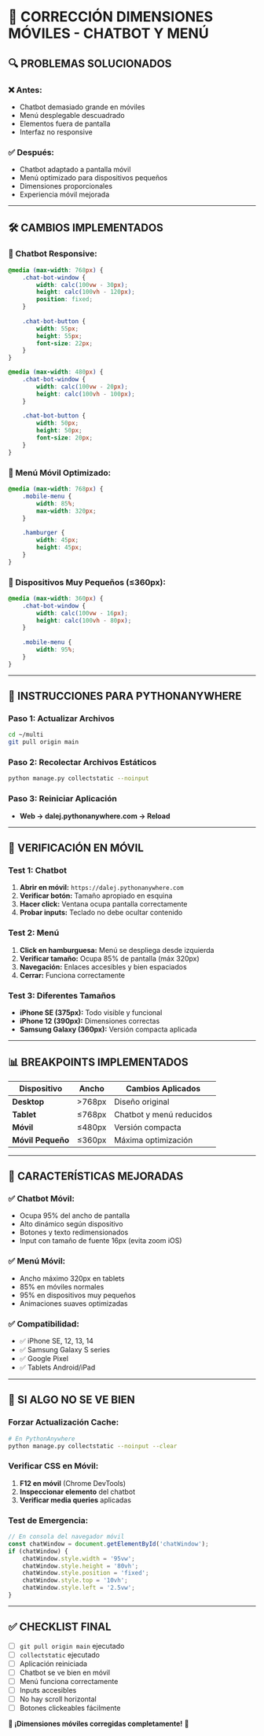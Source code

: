 # 📱 CORRECCIÓN DIMENSIONES MÓVILES - CHATBOT Y MENÚ

## 🔍 **PROBLEMAS SOLUCIONADOS**

### **❌ Antes:**
- Chatbot demasiado grande en móviles
- Menú desplegable descuadrado
- Elementos fuera de pantalla
- Interfaz no responsive

### **✅ Después:**
- Chatbot adaptado a pantalla móvil
- Menú optimizado para dispositivos pequeños
- Dimensiones proporcionales
- Experiencia móvil mejorada

---

## 🛠️ **CAMBIOS IMPLEMENTADOS**

### **📱 Chatbot Responsive:**
```css
@media (max-width: 768px) {
    .chat-bot-window {
        width: calc(100vw - 30px);
        height: calc(100vh - 120px);
        position: fixed;
    }
    
    .chat-bot-button {
        width: 55px;
        height: 55px;
        font-size: 22px;
    }
}

@media (max-width: 480px) {
    .chat-bot-window {
        width: calc(100vw - 20px);
        height: calc(100vh - 100px);
    }
    
    .chat-bot-button {
        width: 50px;
        height: 50px;
        font-size: 20px;
    }
}
```

### **🍔 Menú Móvil Optimizado:**
```css
@media (max-width: 768px) {
    .mobile-menu {
        width: 85%;
        max-width: 320px;
    }
    
    .hamburger {
        width: 45px;
        height: 45px;
    }
}
```

### **📐 Dispositivos Muy Pequeños (≤360px):**
```css
@media (max-width: 360px) {
    .chat-bot-window {
        width: calc(100vw - 16px);
        height: calc(100vh - 80px);
    }
    
    .mobile-menu {
        width: 95%;
    }
}
```

---

## 🚀 **INSTRUCCIONES PARA PYTHONANYWHERE**

### **Paso 1: Actualizar Archivos**
```bash
cd ~/multi
git pull origin main
```

### **Paso 2: Recolectar Archivos Estáticos**
```bash
python manage.py collectstatic --noinput
```

### **Paso 3: Reiniciar Aplicación**
- **Web → dalej.pythonanywhere.com → Reload**

---

## 🧪 **VERIFICACIÓN EN MÓVIL**

### **Test 1: Chatbot**
1. **Abrir en móvil:** `https://dalej.pythonanywhere.com`
2. **Verificar botón:** Tamaño apropiado en esquina
3. **Hacer click:** Ventana ocupa pantalla correctamente
4. **Probar inputs:** Teclado no debe ocultar contenido

### **Test 2: Menú**
1. **Click en hamburguesa:** Menú se despliega desde izquierda
2. **Verificar tamaño:** Ocupa 85% de pantalla (máx 320px)
3. **Navegación:** Enlaces accesibles y bien espaciados
4. **Cerrar:** Funciona correctamente

### **Test 3: Diferentes Tamaños**
- **iPhone SE (375px):** Todo visible y funcional
- **iPhone 12 (390px):** Dimensiones correctas
- **Samsung Galaxy (360px):** Versión compacta aplicada

---

## 📊 **BREAKPOINTS IMPLEMENTADOS**

| Dispositivo | Ancho | Cambios Aplicados |
|-------------|-------|-------------------|
| **Desktop** | >768px | Diseño original |
| **Tablet** | ≤768px | Chatbot y menú reducidos |
| **Móvil** | ≤480px | Versión compacta |
| **Móvil Pequeño** | ≤360px | Máxima optimización |

---

## 🎯 **CARACTERÍSTICAS MEJORADAS**

### **✅ Chatbot Móvil:**
- Ocupa 95% del ancho de pantalla
- Alto dinámico según dispositivo
- Botones y texto redimensionados
- Input con tamaño de fuente 16px (evita zoom iOS)

### **✅ Menú Móvil:**
- Ancho máximo 320px en tablets
- 85% en móviles normales
- 95% en dispositivos muy pequeños
- Animaciones suaves optimizadas

### **✅ Compatibilidad:**
- ✅ iPhone SE, 12, 13, 14
- ✅ Samsung Galaxy S series
- ✅ Google Pixel
- ✅ Tablets Android/iPad

---

## 🔧 **SI ALGO NO SE VE BIEN**

### **Forzar Actualización Cache:**
```bash
# En PythonAnywhere
python manage.py collectstatic --noinput --clear
```

### **Verificar CSS en Móvil:**
1. **F12 en móvil** (Chrome DevTools)
2. **Inspeccionar elemento** del chatbot
3. **Verificar media queries** aplicadas

### **Test de Emergencia:**
```javascript
// En consola del navegador móvil
const chatWindow = document.getElementById('chatWindow');
if (chatWindow) {
    chatWindow.style.width = '95vw';
    chatWindow.style.height = '80vh';
    chatWindow.style.position = 'fixed';
    chatWindow.style.top = '10vh';
    chatWindow.style.left = '2.5vw';
}
```

---

## ✅ **CHECKLIST FINAL**

- [ ] `git pull origin main` ejecutado
- [ ] `collectstatic` ejecutado
- [ ] Aplicación reiniciada
- [ ] Chatbot se ve bien en móvil
- [ ] Menú funciona correctamente
- [ ] Inputs accesibles
- [ ] No hay scroll horizontal
- [ ] Botones clickeables fácilmente

**🎉 ¡Dimensiones móviles corregidas completamente!** 📱
